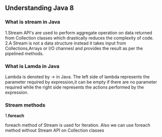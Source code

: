 
## Understanding Java 8

### What is stream in Java

1.Stream API's are used to perform aggregate operation on data returned from Collection classes which drastically reduces the complexity of code.
2.A Stream is not a data structure instead it takes input from Collections,Arrays or I/O channesl and provides the result as per the pipelined methods.

### What is Lamda in Java

Lambda is denoted by -> in Java. The left side of lambda represents the parameter required by expression,it can be empty if there are no parameter required while the right side represents the actions performed by the expression.

### Stream methods

1.**foreach**

foreach method of Stream is used for Iteration. Also we can use foreach method without Stream API on Collection classes


